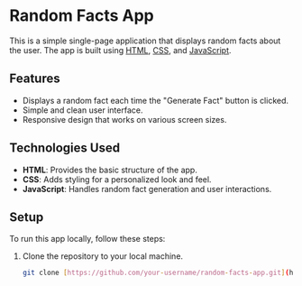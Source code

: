 # Random Facts App

This is a simple single-page application that displays random facts about the user. The app is built using [HTML](https://developer.mozilla.org/en-US/docs/Web/HTML), [CSS](https://developer.mozilla.org/en-US/docs/Web/CSS), and [JavaScript](https://developer.mozilla.org/en-US/docs/Web/JavaScript).

## Features

- Displays a random fact each time the "Generate Fact" button is clicked.
- Simple and clean user interface.
- Responsive design that works on various screen sizes.

## Technologies Used

- **HTML**: Provides the basic structure of the app.
- **CSS**: Adds styling for a personalized look and feel.
- **JavaScript**: Handles random fact generation and user interactions.

## Setup

To run this app locally, follow these steps:

1. Clone the repository to your local machine.
   ```bash
   git clone [https://github.com/your-username/random-facts-app.git](https://github.com/your-username/random-facts-app.git)
